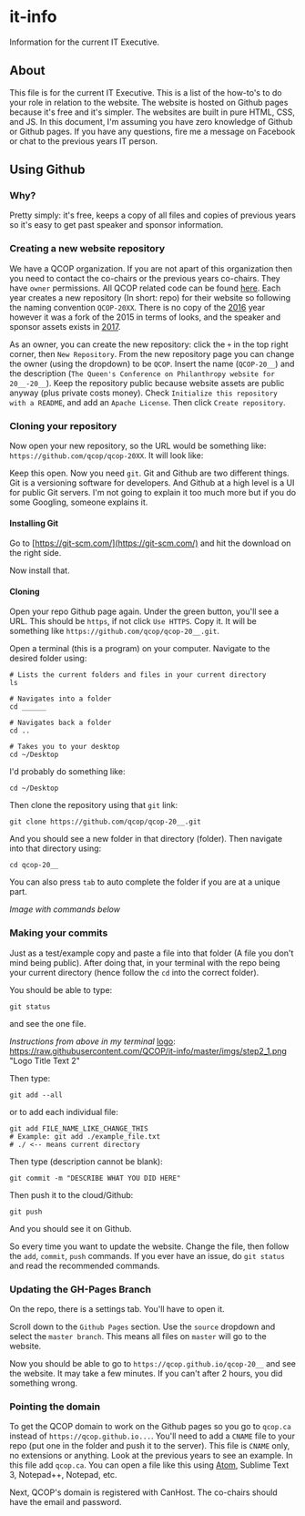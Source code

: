 # it-info
Information for the current IT Executive.

## About

This file is for the current IT Executive. This is a list of the how-to's to do your role in relation to the website. The website is hosted on Github pages because it's free and it's simpler. The websites are built in pure HTML, CSS, and JS. In this document, I'm assuming you have zero knowledge of Github or Github pages. If you have any questions, fire me a message on Facebook or chat to the previous years IT person.

## Using Github

### Why?

Pretty simply: it's free, keeps a copy of all files and copies of previous years so it's easy to get past speaker and sponsor information.


### Creating a new website repository

We have a QCOP organization. If you are not apart of this organization then you need to contact the co-chairs or the previous years co-chairs. They have `owner` permissions. All QCOP related code can be found [here](https://github.com/QCOP). Each year creates a new repository (In short: repo) for their website so following the naming convention `QCOP-20XX`. There is no copy of the [2016](https://github.com/qcop/qcop-2015) year however it was a fork of the 2015 in terms of looks, and the speaker and sponsor assets exists in [2017](https://github.com/qcop/qcop-2017).

[logo]: https://raw.githubusercontent.com/QCOP/it-info/master/imgs/step1_1.png "Logo Title Text 2"


As an owner, you can create the new repository: click the `+` in the top right corner, then `New Repository`. From the new repository page you can change the owner (using the dropdown) to be `QCOP`. Insert the name (`QCOP-20__`) and the description (`The Queen's Conference on Philanthropy website for 20__-20__`). Keep the repository public because website assets are public anyway (plus private costs money). Check `Initialize this repository with a README`, and add an `Apache License`. Then click `Create repository`.

[logo]: https://raw.githubusercontent.com/QCOP/it-info/master/imgs/step1_2.png "Logo Title Text 2"


### Cloning your repository

Now open your new repository, so the URL would be something like: `https://github.com/qcop/qcop-20XX`. It will look like:

[logo]: https://raw.githubusercontent.com/QCOP/it-info/master/imgs/step1_3.png "Logo Title Text 2"


Keep this open. Now you need `git`. Git and Github are two different things. Git is a versioning software for developers. And Github at a high level is a UI for public Git servers. I'm not going to explain it too much more but if you do some Googling, someone explains it.


#### Installing Git

Go to [https://git-scm.com/](https://git-scm.com/) and hit the download on the right side.

[logo]: https://raw.githubusercontent.com/QCOP/it-info/master/imgs/step1_4.png "Logo Title Text 2"


Now install that.


#### Cloning

Open your repo Github page again. Under the green button, you'll see a URL. This should be `https`, if not click `Use HTTPS`. Copy it. It will be something like `https://github.com/qcop/qcop-20__.git`.


Open a terminal (this is a program) on your computer. Navigate to the desired folder using:
```
# Lists the current folders and files in your current directory
ls

# Navigates into a folder
cd ______

# Navigates back a folder
cd ..

# Takes you to your desktop
cd ~/Desktop
```

I'd probably do something like:
```
cd ~/Desktop
```

Then clone the repository using that `git` link:

```
git clone https://github.com/qcop/qcop-20__.git
```

And you should see a new folder in that directory (folder). Then navigate into that directory using:

```
cd qcop-20__
```

You can also press `tab` to auto complete the folder if you are at a unique part.

*Image with commands below*

### Making your commits

Just as a test/example copy and paste a file into that folder (A file you don't mind being public). After doing that, in your terminal with the repo being your current directory (hence follow the `cd` into the correct folder).

You should be able to type:

```
git status
```

and see the one file.

*Instructions from above in my terminal*
[logo]: https://raw.githubusercontent.com/QCOP/it-info/master/imgs/step2_1.png "Logo Title Text 2"


Then type:
```
git add --all
```

or to add each individual file:
```
git add FILE_NAME_LIKE_CHANGE_THIS
# Example: git add ./example_file.txt
# ./ <-- means current directory
```

Then type (description cannot be blank):

```
git commit -m "DESCRIBE WHAT YOU DID HERE"
```

Then push it to the cloud/Github:
```
git push
```

And you should see it on Github.

[logo]: https://raw.githubusercontent.com/QCOP/it-info/master/imgs/step2_3.png "Logo Title Text 2"


So every time you want to update the website. Change the file, then follow the `add`, `commit`, `push` commands. If you ever have an issue, do `git status` and read the recommended commands.



### Updating the GH-Pages Branch

On the repo, there is a settings tab. You'll have to open it.

[logo]: https://raw.githubusercontent.com/QCOP/it-info/master/imgs/step3_1.png "Logo Title Text 2"


Scroll down to the `Github Pages` section. Use the `source` dropdown and select the `master branch`. This means all files on `master` will go to the website.

[logo]: https://raw.githubusercontent.com/QCOP/it-info/master/imgs/step3_2.png "Logo Title Text 2"


Now you should be able to go to `https://qcop.github.io/qcop-20__` and see the website. It may take a few minutes. If you can't after 2 hours, you did something wrong.


### Pointing the domain

To get the QCOP domain to work on the Github pages so you go to `qcop.ca` instead of `https://qcop.github.io...`. You'll need to add a `CNAME` file to your repo (put one in the folder and push it to the server). This file is `CNAME` only, no extensions or anything. Look at the previous years to see an example. In this file add `qcop.ca`. You can open a file like this using [Atom](https://atom.io/), Sublime Text 3, Notepad++, Notepad, etc.


Next, QCOP's domain is registered with CanHost. The co-chairs should have the email and password.


[logo]: https://raw.githubusercontent.com/QCOP/it-info/master/imgs/stepa.png "Logo Title Text 2"
[logo]: https://raw.githubusercontent.com/QCOP/it-info/master/imgs/stepb.png "Logo Title Text 2"
[logo]: https://raw.githubusercontent.com/QCOP/it-info/master/imgs/stepc.png "Logo Title Text 2"
[logo]: https://raw.githubusercontent.com/QCOP/it-info/master/imgs/stepd.png "Logo Title Text 2"

